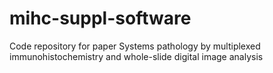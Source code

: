 # mihc-suppl-software
Code repository for paper Systems pathology by multiplexed immunohistochemistry and whole-slide digital image analysis
